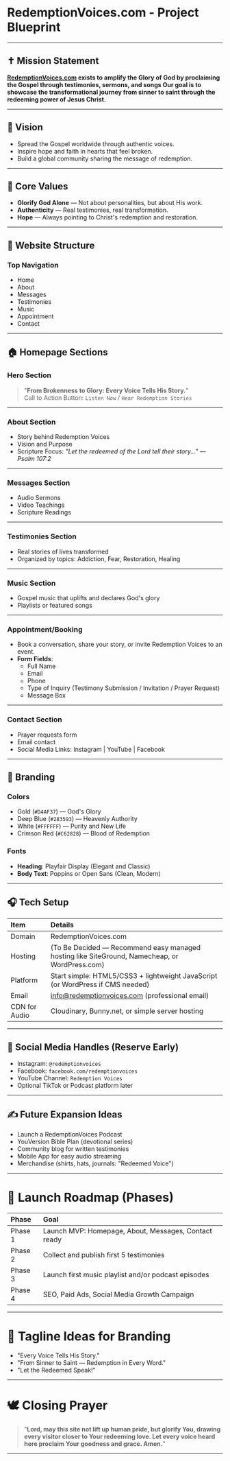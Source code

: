 # RedemptionVoices.com - Project Blueprint

---

## ✝️ Mission Statement
**[RedemptionVoices.com](https://redemptionvoices.com) exists to amplify the Glory of God by proclaiming the Gospel through testimonies, sermons, and songs
Our goal is to showcase the transformational journey from sinner to saint through the redeeming power of Jesus Christ.**

---

## 🌟 Vision
- Spread the Gospel worldwide through authentic voices.
- Inspire hope and faith in hearts that feel broken.
- Build a global community sharing the message of redemption.

---

## 🎯 Core Values
- **Glorify God Alone** — Not about personalities, but about His work.
- **Authenticity** — Real testimonies, real transformation.
- **Hope** — Always pointing to Christ's redemption and restoration.

---

## 🧩 Website Structure

### Top Navigation
- Home
- About
- Messages
- Testimonies
- Music
- Appointment
- Contact

---

## 🏠 Homepage Sections

### Hero Section
> "**From Brokenness to Glory: Every Voice Tells His Story.**"  
Call to Action Button: `Listen Now` / `Hear Redemption Stories`

---

### About Section
- Story behind Redemption Voices
- Vision and Purpose
- Scripture Focus: _"Let the redeemed of the Lord tell their story..." — Psalm 107:2_

---

### Messages Section
- Audio Sermons
- Video Teachings
- Scripture Readings

---

### Testimonies Section
- Real stories of lives transformed
- Organized by topics: Addiction, Fear, Restoration, Healing

---

### Music Section
- Gospel music that uplifts and declares God's glory
- Playlists or featured songs

---

### Appointment/Booking
- Book a conversation, share your story, or invite Redemption Voices to an event.
- **Form Fields**:
  - Full Name
  - Email
  - Phone
  - Type of Inquiry (Testimony Submission / Invitation / Prayer Request)
  - Message Box

---

### Contact Section
- Prayer requests form
- Email contact
- Social Media Links: Instagram | YouTube | Facebook

---

## 🎨 Branding

### Colors
- Gold (`#D4AF37`) — God's Glory
- Deep Blue (`#283593`) — Heavenly Authority
- White (`#FFFFFF`) — Purity and New Life
- Crimson Red (`#C62828`) — Blood of Redemption

### Fonts
- **Heading**: Playfair Display (Elegant and Classic)
- **Body Text**: Poppins or Open Sans (Clean, Modern)

---

## 🎧 Tech Setup

| Item | Details |
|:--|:--|
| Domain | RedemptionVoices.com |
| Hosting | (To Be Decided — Recommend easy managed hosting like SiteGround, Namecheap, or WordPress.com) |
| Platform | Start simple: HTML5/CSS3 + lightweight JavaScript (or WordPress if CMS needed) |
| Email | info@redemptionvoices.com (professional email) |
| CDN for Audio | Cloudinary, Bunny.net, or simple server hosting |

---

## 📣 Social Media Handles (Reserve Early)
- Instagram: `@redemptionvoices`
- Facebook: `facebook.com/redemptionvoices`
- YouTube Channel: `Redemption Voices`
- Optional TikTok or Podcast platform later

---

## ✍️ Future Expansion Ideas
- Launch a RedemptionVoices Podcast
- YouVersion Bible Plan (devotional series)
- Community blog for written testimonies
- Mobile App for easy audio streaming
- Merchandise (shirts, hats, journals: "Redeemed Voice")

---

# 🚀 Launch Roadmap (Phases)

| Phase | Goal |
|:--|:--|
| Phase 1 | Launch MVP: Homepage, About, Messages, Contact ready |
| Phase 2 | Collect and publish first 5 testimonies |
| Phase 3 | Launch first music playlist and/or podcast episodes |
| Phase 4 | SEO, Paid Ads, Social Media Growth Campaign |

---

# 📜 Tagline Ideas for Branding
- "Every Voice Tells His Story."
- "From Sinner to Saint — Redemption in Every Word."
- "Let the Redeemed Speak!"

---

# 🕊️ Closing Prayer
> "**Lord, may this site not lift up human pride, but glorify You, drawing every visitor closer to Your redeeming love. Let every voice heard here proclaim Your goodness and grace. Amen.**"

---